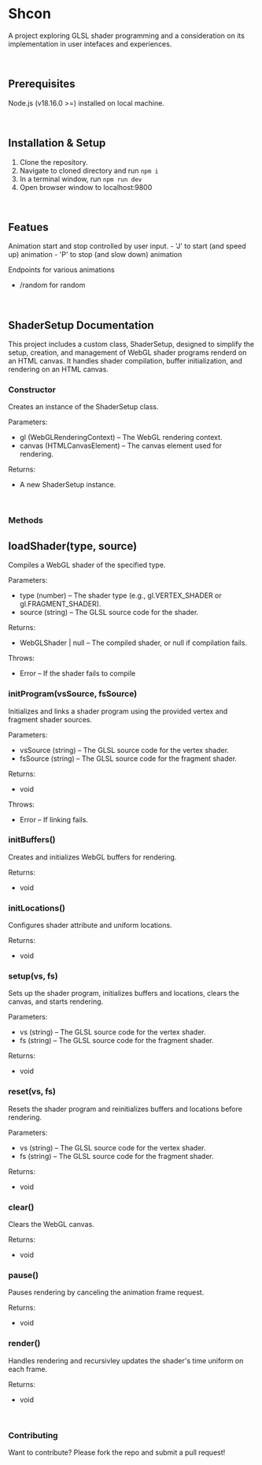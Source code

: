 # Shcon
A project exploring GLSL shader programming and a consideration on its implementation in user intefaces and experiences.

&nbsp;
## Prerequisites
Node.js (v18.16.0 >=) installed on local machine.

&nbsp;
## Installation & Setup
1. Clone the repository.
2. Navigate to cloned directory and run `npm i`
3. In a terminal window, run `npm run dev`
4. Open browser window to localhost:9800

&nbsp;
## Featues
Animation start and stop controlled by user input.
	- 'J' to start (and speed up) animation
	- 'P' to stop (and slow down) animation

Endpoints for various animations
- /random for random

&nbsp;
## ShaderSetup Documentation
This project includes a custom class, ShaderSetup, designed to simplify the setup, creation, and management of WebGL shader programs renderd on an HTML canvas.
It handles shader compilation, buffer initialization, and rendering on an HTML canvas.

### Constructor
Creates an instance of the ShaderSetup class.

Parameters:
* gl (WebGLRenderingContext) – The WebGL rendering context.
* canvas (HTMLCanvasElement) – The canvas element used for rendering.

Returns:
* A new ShaderSetup instance.

&nbsp;
### Methods

## loadShader(type, source)
Compiles a WebGL shader of the specified type.

Parameters:
* type (number) – The shader type (e.g., gl.VERTEX_SHADER or gl.FRAGMENT_SHADER).
* source (string) – The GLSL source code for the shader.

Returns: 
* WebGLShader | null – The compiled shader, or null if compilation fails.

Throws:
* Error – If the shader fails to compile


### initProgram(vsSource, fsSource)
Initializes and links a shader program using the provided vertex and fragment shader sources.

Parameters:
* vsSource (string) – The GLSL source code for the vertex shader.
* fsSource (string) – The GLSL source code for the fragment shader.

Returns:
* void

Throws:
* Error – If linking fails.


### initBuffers()
Creates and initializes WebGL buffers for rendering.

Returns:
* void

### initLocations()
Configures shader attribute and uniform locations.

Returns:
* void


### setup(vs, fs)
Sets up the shader program, initializes buffers and locations, clears the canvas, and starts rendering.

Parameters:
* vs (string) – The GLSL source code for the vertex shader.
* fs (string) – The GLSL source code for the fragment shader.

Returns:
* void


### reset(vs, fs)
Resets the shader program and reinitializes buffers and locations before rendering.

Parameters:
* vs (string) – The GLSL source code for the vertex shader.
* fs (string) – The GLSL source code for the fragment shader.

Returns:
* void


### clear()
Clears the WebGL canvas.

Returns:
* void


### pause()
Pauses rendering by canceling the animation frame request.

Returns:
* void


### render()
Handles rendering and recursivley updates the shader's time uniform on each frame.

Returns:
* void

&nbsp;
### Contributing
Want to contribute? Please fork the repo and submit a pull request!





